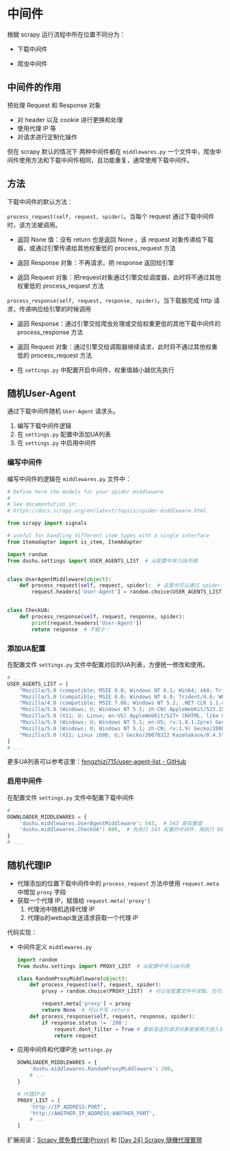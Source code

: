 # 中间件

根据 scrapy 运行流程中所在位置不同分为：

- 下载中间件

- 爬虫中间件

## 中间件的作用

预处理 Request 和 Response 对象

- 对 header 以及 cookie 进行更换和处理
- 使用代理 IP 等
- 对请求进行定制化操作

但在 scrapy 默认的情况下 两种中间件都在 `middlewares.py` 一个文件中，爬虫中间件使用方法和下载中间件相同，且功能重复，通常使用下载中间件。

## 方法

下载中间件的默认方法：

`process_request(self, request, spider)`。当每个 request 通过下载中间件时，该方法被调用。

- 返回 None 值：没有 return 也是返回 None ，该 request 对象传递给下载器，或通过引擎传递给其他权重低的 process_request 方法

- 返回 Response 对象：不再请求，把 response 返回给引擎

- 返回 Request 对象：把request对象通过引擎交给调度器，此时将不通过其他权重低的 process_request 方法

`process_response(self, request, response, spider)`。当下载器完成 http 请求，传递响应给引擎的时候调用

- 返回 Response：通过引擎交给爬虫处理或交给权重更低的其他下载中间件的 process_response 方法

- 返回 Request 对象：通过引擎交给调取器继续请求，此时将不通过其他权重低的 process_request 方法

- 在 `settings.py` 中配置开启中间件，权重值越小越优先执行

## 随机User-Agent

通过下载中间件随机 `User-Agent` 请求头。

1. 编写下载中间件逻辑
2. 在 `settings.py` 配置中添加UA列表
3. 在 `settings.py` 中启用中间件

### 编写中间件

编写中间件的逻辑在 `middlewares.py` 文件中：

```python
# Define here the models for your spider middleware
#
# See documentation in:
# https://docs.scrapy.org/en/latest/topics/spider-middleware.html

from scrapy import signals

# useful for handling different item types with a single interface
from itemadapter import is_item, ItemAdapter

import random
from dushu.settings import USER_AGENTS_LIST  # 从配置中导入UA列表


class UserAgentMiddleware(object):
    def process_request(self, request, spider):  # 这里也可以通过 spider.name 判断爬虫名称对特定爬虫执行添加UA的操作
        request.headers['User-Agent'] = random.choice(USER_AGENTS_LIST)


class CheckUA:
    def process_response(self, request, response, spider):
        print(request.headers['User-Agent'])
        return response  # 不能少！
```

### 添加UA配置

在配置文件 `settings.py` 文件中配置对应的UA列表，方便统一修改和使用。

```python
# ...
USER_AGENTS_LIST = [
    "Mozilla/5.0 (compatible; MSIE 9.0; Windows NT 6.1; Win64; x64; Trident/5.0; .NET CLR 3.5.30729; .NET CLR 3.0.30729; .NET CLR 2.0.50727; Media Center PC 6.0)",
    "Mozilla/5.0 (compatible; MSIE 8.0; Windows NT 6.0; Trident/4.0; WOW64; Trident/4.0; SLCC2; .NET CLR 2.0.50727; .NET CLR 3.5.30729; .NET CLR 3.0.30729; .NET CLR 1.0.3705; .NET CLR 1.1.4322)",
    "Mozilla/4.0 (compatible; MSIE 7.0b; Windows NT 5.2; .NET CLR 1.1.4322; .NET CLR 2.0.50727; InfoPath.2; .NET CLR 3.0.04506.30)",
    "Mozilla/5.0 (Windows; U; Windows NT 5.1; zh-CN) AppleWebKit/523.15 (KHTML, like Gecko, Safari/419.3) Arora/0.3 (Change: 287 c9dfb30)",
    "Mozilla/5.0 (X11; U; Linux; en-US) AppleWebKit/527+ (KHTML, like Gecko, Safari/419.3) Arora/0.6",
    "Mozilla/5.0 (Windows; U; Windows NT 5.1; en-US; rv:1.8.1.2pre) Gecko/20070215 K-Ninja/2.1.1",
    "Mozilla/5.0 (Windows; U; Windows NT 5.1; zh-CN; rv:1.9) Gecko/20080705 Firefox/3.0 Kapiko/3.0",
    "Mozilla/5.0 (X11; Linux i686; U;) Gecko/20070322 Kazehakase/0.4.5"
]
# ...
```

>
更多UA列表可以参考这里：[fengzhizi715/user-agent-list - GitHub](https://github.com/fengzhizi715/user-agent-list/blob/master/Chrome.txt)

### 启用中间件

在配置文件 `settings.py` 文件中配置下载中间件

```python
# ...
DOWNLOADER_MIDDLEWARES = {
    'dushu.middlewares.UserAgentMiddleware': 543,  # 543 是权重值
    'dushu.middlewares.CheckUA': 600,  # 先执行 543 权重的中间件，再执行 600 的中间件
}
# ...
```

## 随机代理IP

- 代理添加的位置下载中间件中的 `process_request` 方法中使用 `request.meta` 中增加 `proxy` 字段
- 获取一个代理 IP，赋值给 `request.meta['proxy']`
  1. 代理池中随机选择代理 IP 
  2. 代理ip的webapi发送请求获取一个代理 IP

代码实现：

- 中间件定义 `middlewares.py`
  ```python
  import random
  from dushu.settings import PROXY_LIST  # 从配置中导入UA列表
  
  class RandomProxyMiddleware(object):
      def process_request(self, request, spider):
          proxy = random.choice(PROXY_LIST)  # 可以在配置文件中读取，也可以从Redis中获取，或者通过API获取
  
          request.meta['proxy'] = proxy
          return None  # 可以不写 return
      def process_response(self, request, response, spider):
          if response.status != '200':
              request.dont_filter = True # 重新发送的请求对象能够再次进入队列
              return request
  ```

- 应用中间件和代理IP池 `settings.py`
  ```python
  DOWNLOADER_MIDDLEWARES = {
      'dushu.middlewares.RandomProxyMiddleware': 200,
      # ...
  }

  # 代理IP池
  PROXY_LIST = [
      'http://IP_ADDRESS:PORT',
      'http://ANOTHER_IP_ADDRESS:ANOTHER_PORT',
      # ...
  ]
  ```

扩展阅读：[Scrapy 爬免費代理(Proxy)](https://ithelp.ithome.com.tw/articles/10208575) 和 [[Day 24] Scrapy 隨機代理實現](https://ithelp.ithome.com.tw/articles/10208773)
